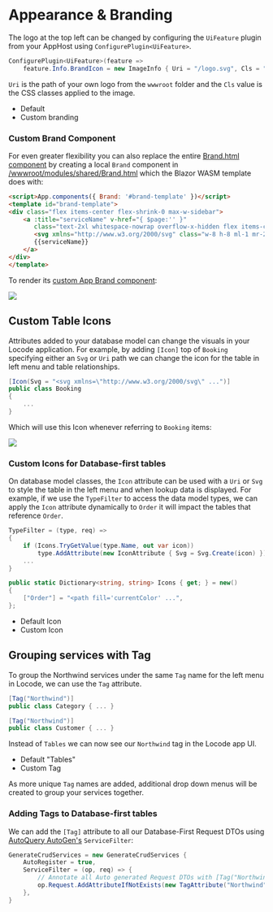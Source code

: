 # Appearance & Branding

The logo at the top left can be changed by configuring the `UiFeature` plugin from your AppHost using `ConfigurePlugin<UiFeature>`.

```csharp
ConfigurePlugin<UiFeature>(feature => 
    feature.Info.BrandIcon = new ImageInfo { Uri = "/logo.svg", Cls = "w-8 h-8 mr-1" });
```

`Uri` is the path of your own logo from the `wwwroot` folder and the `Cls` value is the CSS classes applied to the image.

<ul class="my-8 grid gap-4 sm:grid-cols-2">
    <li class="rounded-lg m-0 col-span-1 flex flex-col text-center items-center bg-white shadow divide-y divide-gray-200">
        <div class="flex-1 flex flex-col px-4 mt-4">
            <div class="mt-4 p-0 text-xl font-medium text-gray-500">Default</div>
            <div class="rounded-lg focus-within:ring-2 focus-within:ring-offset-2 focus-within:ring-offset-gray-100 focus-within:ring-indigo-500 overflow-hidden">
                <img src="/assets/img/docs/database-first-northwind-branding1.png" alt="">
            </div>
        </div>
    </li>
    <li class="rounded-lg m-0 col-span-1 flex flex-col text-center items-center bg-white shadow divide-y divide-gray-200">
        <div class="flex-1 flex flex-col px-4 mt-4">
            <div class="mt-4 p-0 text-xl font-medium text-gray-500">Custom branding</div>
            <div class="rounded-lg focus-within:ring-2 focus-within:ring-offset-2 focus-within:ring-offset-gray-100 focus-within:ring-indigo-500 overflow-hidden">
                <img src="/assets/img/docs/database-first-northwind-branding2.png" alt="">
            </div>
        </div>
    </li>
</ul>

### Custom Brand Component

For even greater flexibility you can also replace the entire [Brand.html component](/docs/custom#custom-app-example) by
creating a local `Brand` component in 
[/wwwroot/modules/shared/Brand.html](https://github.com/NetCoreTemplates/blazor-wasm/blob/main/MyApp/wwwroot/modules/shared/Brand.html)
which the Blazor WASM template does with:

```html
<script>App.components({ Brand: '#brand-template' })</script>
<template id="brand-template">
<div class="flex items-center flex-shrink-0 max-w-sidebar">
    <a :title="serviceName" v-href="{ $page:'' }"
       class="text-2xl whitespace-nowrap overflow-x-hidden flex items-center">
       <svg xmlns="http://www.w3.org/2000/svg" class="w-8 h-8 ml-1 mr-2" viewBox="0 0 24 24">...</svg>
       {{serviceName}}
    </a>
</div>
</template>
```

To render its [custom App Brand component](https://blazor-wasm-api.jamstacks.net/ui):

[![](../public/assets/img/custom-brand.png)](https://blazor-wasm-api.jamstacks.net/ui)

## Custom Table Icons

Attributes added to your database model can change the visuals in your Locode application. For example, by adding `[Icon]`
top of `Booking` specifying either an `Svg` or `Uri` path we can change the icon for the table in left menu and table relationships.

```csharp
[Icon(Svg = "<svg xmlns=\"http://www.w3.org/2000/svg\" ...")]
public class Booking
{
    ...
}
```

Which will use this Icon whenever referring to `Booking` items:

![](../public/assets/img/docs/code-first-bookings-custom-1.png)

### Custom Icons for Database-first tables

On database model classes, the `Icon` attribute can be used with a `Uri` or `Svg` to style the table in the left menu and when
lookup data is displayed. For example, if we use the `TypeFilter` to access the data model types, we can apply the `Icon` attribute dynamically
to `Order` it will impact the tables that reference `Order`.

```csharp
TypeFilter = (type, req) =>
{
    if (Icons.TryGetValue(type.Name, out var icon))
        type.AddAttribute(new IconAttribute { Svg = Svg.Create(icon) });
    ...
}

public static Dictionary<string, string> Icons { get; } = new()
{
    ["Order"] = "<path fill='currentColor' ...",
};
```


<ul class="my-8 grid gap-4 sm:grid-cols-2">
    <li class="rounded-lg m-0 col-span-1 flex flex-col text-center items-center bg-white shadow divide-y divide-gray-200">
        <div class="flex-1 flex flex-col px-4 mt-4">
            <div class="mt-4 p-0 text-xl font-medium text-gray-500">Default Icon</div>
            <div class="rounded-lg focus-within:ring-2 focus-within:ring-offset-2 focus-within:ring-offset-gray-100 focus-within:ring-indigo-500 overflow-hidden">
                <img src="/assets/img/docs/database-first-northwind-icons-default.png" alt="">
            </div>
        </div>
    </li>
    <li class="rounded-lg m-0 col-span-1 flex flex-col text-center items-center bg-white shadow divide-y divide-gray-200">
        <div class="flex-1 flex flex-col px-4 mt-4">
            <div class="mt-4 p-0 text-xl font-medium text-gray-500">Custom Icon</div>
            <div class="rounded-lg focus-within:ring-2 focus-within:ring-offset-2 focus-within:ring-offset-gray-100 focus-within:ring-indigo-500 overflow-hidden">
                <img src="/assets/img/docs/database-first-northwind-icons-custom.png" alt="">
            </div>
        </div>
    </li>
</ul>

## Grouping services with Tag

To group the Northwind services under the same `Tag` name for the left menu in Locode, we can use the `Tag` attribute.

```csharp
[Tag("Northwind")]
public class Category { ... }

[Tag("Northwind")]
public class Customer { ... }
```

Instead of `Tables` we can now see our `Northwind` tag in the Locode app UI.

<ul class="my-8 grid gap-4 sm:grid-cols-2">
    <li class="rounded-lg m-0 col-span-1 flex flex-col text-center items-center bg-white shadow divide-y divide-gray-200">
        <div class="flex-1 flex flex-col px-4 mt-4">
            <div class="mt-4 p-0 text-xl font-medium text-gray-500">Default "Tables"</div>
            <div class="rounded-lg focus-within:ring-2 focus-within:ring-offset-2 focus-within:ring-offset-gray-100 focus-within:ring-indigo-500 overflow-hidden">
                <img src="/assets/img/docs/database-first-northwind-branding2.png" alt="">
            </div>
        </div>
    </li>
    <li class="rounded-lg m-0 col-span-1 flex flex-col text-center items-center bg-white shadow divide-y divide-gray-200">
        <div class="flex-1 flex flex-col px-4 mt-4">
            <div class="mt-4 p-0 text-xl font-medium text-gray-500">Custom Tag</div>
            <div class="rounded-lg focus-within:ring-2 focus-within:ring-offset-2 focus-within:ring-offset-gray-100 focus-within:ring-indigo-500 overflow-hidden">
                <img src="/assets/img/docs/database-first-northwind-tags.png" alt="">
            </div>
        </div>
    </li>
</ul>

As more unique `Tag` names are added, additional drop down menus will be created to group your services together.

### Adding Tags to Database-first tables

We can add the `[Tag]` attribute to all our Database-First Request DTOs using [AutoQuery AutoGen's](https://docs.servicestack.net/autoquery-autogen) `ServiceFilter`: 

```cs
GenerateCrudServices = new GenerateCrudServices {
    AutoRegister = true,
    ServiceFilter = (op, req) => {
        // Annotate all Auto generated Request DTOs with [Tag("Northwind")] attribute
        op.Request.AddAttributeIfNotExists(new TagAttribute("Northwind"));
    },
}
```
